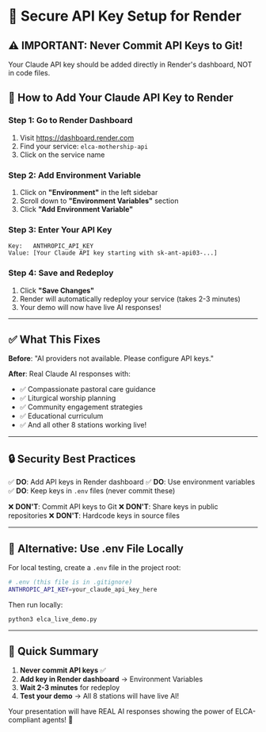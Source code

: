 # 🔐 Secure API Key Setup for Render

## ⚠️ IMPORTANT: Never Commit API Keys to Git!

Your Claude API key should be added directly in Render's dashboard, NOT in code files.

## 🚀 How to Add Your Claude API Key to Render

### Step 1: Go to Render Dashboard
1. Visit https://dashboard.render.com
2. Find your service: `elca-mothership-api`
3. Click on the service name

### Step 2: Add Environment Variable
1. Click on **"Environment"** in the left sidebar
2. Scroll down to **"Environment Variables"** section
3. Click **"Add Environment Variable"**

### Step 3: Enter Your API Key
```
Key:   ANTHROPIC_API_KEY
Value: [Your Claude API key starting with sk-ant-api03-...]
```

### Step 4: Save and Redeploy
1. Click **"Save Changes"**
2. Render will automatically redeploy your service (takes 2-3 minutes)
3. Your demo will now have live AI responses!

---

## ✅ What This Fixes

**Before**: "AI providers not available. Please configure API keys."

**After**: Real Claude AI responses with:
- ✅ Compassionate pastoral care guidance
- ✅ Liturgical worship planning
- ✅ Community engagement strategies
- ✅ Educational curriculum
- ✅ And all other 8 stations working live!

---

## 🔒 Security Best Practices

✅ **DO**: Add API keys in Render dashboard
✅ **DO**: Use environment variables
✅ **DO**: Keep keys in `.env` files (never commit these)

❌ **DON'T**: Commit API keys to Git
❌ **DON'T**: Share keys in public repositories
❌ **DON'T**: Hardcode keys in source files

---

## 📝 Alternative: Use .env File Locally

For local testing, create a `.env` file in the project root:

```bash
# .env (this file is in .gitignore)
ANTHROPIC_API_KEY=your_claude_api_key_here
```

Then run locally:
```bash
python3 elca_live_demo.py
```

---

## 🎯 Quick Summary

1. **Never commit API keys** ✅
2. **Add key in Render dashboard** → Environment Variables
3. **Wait 2-3 minutes** for redeploy
4. **Test your demo** → All 8 stations will have live AI!

Your presentation will have REAL AI responses showing the power of ELCA-compliant agents! 🎉
